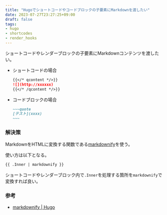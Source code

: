 ```yaml
---
title: "Hugoでショートコードやコードブロックの子要素にMarkdownを渡したい"
date: 2023-07-27T23:27:25+09:00
draft: false
tags:
- hugo
- shortcodes
- render_hooks
---
```


ショートコードやレンダーブロックの子要素にMarkdownコンテンツを渡したい。

<!--more-->

- ショートコードの場合

    ~~~markdown
    {{</* qcontent */>}}
    ![](http://xxxxxx)
    {{</* /qcontent */>}}
    ~~~

- コードブロックの場合

    ~~~~markdown
    ~~~quote
    [テスト](xxxx)
    ~~~
    ~~~~

### 解決策

MarkdownをHTMLに変換する関数である[markdownify](https://gohugo.io/functions/markdownify/)を使う。

使い方は以下となる。

~~~markdown
{{ .Inner | markdownify }}
~~~

ショートコードやレンダーブロック内で`.Inner`を処理する箇所を`markdownify`で変換すれば良い。

### 参考

- [markdownify | Hugo](https://gohugo.io/functions/markdownify/)